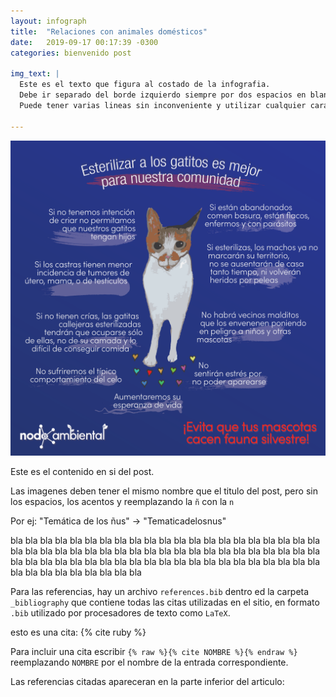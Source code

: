 ```yaml
---
layout: infograph
title:  "Relaciones con animales domésticos"
date:   2019-09-17 00:17:39 -0300
categories: bienvenido post 

img_text: |
  Este es el texto que figura al costado de la infografia.
  Debe ir separado del borde izquierdo siempre por dos espacios en blanco o se rompe todo.
  Puede tener varias lineas sin inconveniente y utilizar cualquier caracter :;'"@

---
```


![sari](/assets/images/infograph/relacionesconanimalesdomesticos.png)

<!--section-->

Este es el contenido en si del post.

Las imagenes deben tener el mismo nombre que el titulo del post, pero sin los espacios, los acentos y reemplazando la `ñ` con la `n`

Por ej: "Temática de los ñus" -> "Tematicadelosnus"


bla bla bla
bla bla bla
bla bla bla
bla bla bla
bla bla bla
bla bla bla
bla bla bla
bla bla bla
bla bla bla
bla bla bla
bla bla bla
bla bla bla
bla bla bla
bla bla bla
bla bla bla
bla bla bla
bla bla bla
bla bla bla
bla bla bla
bla bla bla
bla bla bla
bla bla bla
bla bla bla
bla bla bla

Para las referencias, hay un archivo `references.bib` dentro ed la carpeta `_bibliography` que contiene todas las citas utilizadas en el sitio, en formato `.bib` utilizado por procesadores de texto como `LaTeX`.

esto es una cita: {% cite ruby %}

Para incluir una cita escribir `{% raw %}{% cite NOMBRE %}{% endraw %}` reemplazando `NOMBRE` por el nombre de la entrada correspondiente.

Las referencias citadas apareceran en la parte inferior del articulo:
